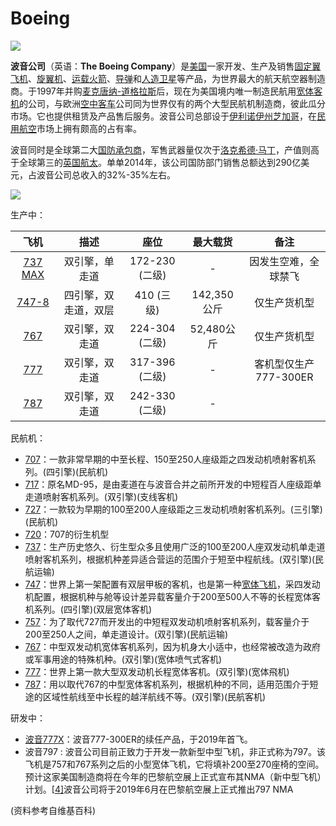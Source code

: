 # Boeing

![](http://pyjvbivyg.bkt.clouddn.com/Boeing_logo.svg.png)

**波音公司**（英语：**The Boeing Company**）是[美国](https://zh.wikipedia.org/wiki/美國)一家开发、生产及销售[固定翼飞机](https://zh.wikipedia.org/wiki/固定翼飛機)、[旋翼机](https://zh.wikipedia.org/wiki/旋翼机)、[运载火箭](https://zh.wikipedia.org/wiki/运载火箭)、[导弹](https://zh.wikipedia.org/wiki/导弹)和[人造卫星](https://zh.wikipedia.org/wiki/人造卫星)等产品，为世界最大的航天航空器制造商。于1997年并购[麦克唐纳-道格拉斯](https://zh.wikipedia.org/wiki/麦克唐纳-道格拉斯)后，现在为美国境内唯一制造民航用[宽体客机](https://zh.wikipedia.org/wiki/廣體客機)的公司，与欧洲[空中客车](https://zh.wikipedia.org/wiki/空中巴士)公司同为世界仅有的两个大型民航机制造商，彼此瓜分市场。它也提供租赁及产品售后服务。波音公司总部设于[伊利诺伊州](https://zh.wikipedia.org/wiki/伊利諾州)[芝加哥](https://zh.wikipedia.org/wiki/芝加哥)，在[民用航空](https://zh.wikipedia.org/wiki/民用航空)市场上拥有颇高的占有率。

波音同时是全球第二大[国防承包商](https://zh.wikipedia.org/wiki/國防承包商)，军售武器量仅次于[洛克希德·马丁](https://zh.wikipedia.org/wiki/洛克希德·马丁)，产值则高于全球第三的[英国航太](https://zh.wikipedia.org/wiki/英国航太系统)。单单2014年，该公司国防部门销售总额达到290亿美元，占波音公司总收入的32%-35%左右。

![](http://pyjvbivyg.bkt.clouddn.com/1920px-787sizecomp.svg.png)



生产中：

|                         飞机                         |         描述         |      座位      |  最大载货   |         备注          |
| :--------------------------------------------------: | :------------------: | :------------: | :---------: | :-------------------: |
| [737 MAX](https://zh.wikipedia.org/wiki/波音737_MAX) |    双引擎，单走道    | 172-230 (二级) |      -      | 因发生空难，全球禁飞  |
|   [747-8](https://zh.wikipedia.org/wiki/波音747-8)   | 四引擎，双走道，双层 |   410 (三级)   | 142,350公斤 |     仅生产货机型      |
|     [767](https://zh.wikipedia.org/wiki/波音767)     |    双引擎，双走道    | 224-304 (二级) | 52,480公斤  |     仅生产货机型      |
|     [777](https://zh.wikipedia.org/wiki/波音777)     |    双引擎，双走道    | 317-396 (二级) |      -      | 客机型仅生产777-300ER |
|     [787](https://zh.wikipedia.org/wiki/波音787)     |    双引擎，双走道    | 242-330 (二级) |      -      |                       |

民航机：

- [707](https://zh.wikipedia.org/wiki/波音707)：一款非常早期的中至长程、150至250人座级距之四发动机喷射客机系列。(四引擎)(民航机)
- [717](https://zh.wikipedia.org/wiki/波音717)：原名MD-95，是由麦道在与波音合并之前所开发的中短程百人座级距单走道喷射客机系列。(双引擎)(支线客机)
- [727](https://zh.wikipedia.org/wiki/波音727)：一款较为早期的100至200人座级距之三发动机喷射客机系列。(三引擎)(民航机)
- [720](https://zh.wikipedia.org/wiki/波音720)：707的衍生机型
- [737](https://zh.wikipedia.org/wiki/波音737)：生产历史悠久、衍生型众多且使用广泛的100至200人座双发动机单走道喷射客机系列，根据机种差异适合营运的范围介于短至中程航线。(双引擎)(民航运输)
- [747](https://zh.wikipedia.org/wiki/波音747)：世界上第一架配置有双层甲板的客机，也是第一种[宽体飞机](https://zh.wikipedia.org/wiki/寬體飛機)，采四发动机配置，根据机种与舱等设计差异载客量介于200至500人不等的长程宽体客机系列。(四引擎)(双层宽体客机)
- [757](https://zh.wikipedia.org/wiki/波音757)：为了取代727而开发出的中短程双发动机喷射客机系列，载客量介于200至250人之间，单走道设计。(双引擎)(民航运输)
- [767](https://zh.wikipedia.org/wiki/波音767)：中型双发动机宽体客机系列，因为机身大小适中，也经常被改造为政府或军事用途的特殊机种。(双引擎)(宽体喷气式客机)
- [777](https://zh.wikipedia.org/wiki/波音777)：世界上第一款大型双发动机长程宽体客机。(双引擎)(宽体飛机)
- [787](https://zh.wikipedia.org/wiki/波音787)：用以取代767的中型宽体客机系列，根据机种的不同，适用范围介于短途的区域性航线至中长程的越洋航线不等。(双引擎)(民航客机)

研发中：

- [波音777X](https://zh.wikipedia.org/wiki/波音777X)：波音777-300ER的续任产品，于2019年首飞。
- 波音797 : 波音公司目前正致力于开发一款新型中型飞机，非正式称为797。该飞机是757和767系列之后的小型宽体飞机，它将填补200至270座椅的空间。预计这家美国制造商将在今年的巴黎航空展上正式宣布其NMA（新中型飞机）计划。[[4\]](https://zh.wikipedia.org/wiki/波音#cite_note-4)波音公司将于2019年6月在巴黎航空展上正式推出797 NMA



(资料参考自维基百科)

